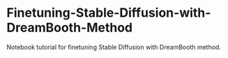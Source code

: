 # Finetuning-Stable-Diffusion-with-DreamBooth-Method
Notebook tutorial for finetuning Stable Diffusion with DreamBooth method.
